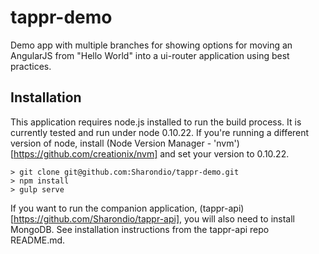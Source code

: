 # tappr-demo
Demo app with multiple branches for showing options for moving an AngularJS from "Hello World" into a ui-router application using best practices.

## Installation
This application requires node.js installed to run the build process. It is currently tested and run under node 0.10.22. If you're running a different version of node, install (Node Version Manager - 'nvm') [https://github.com/creationix/nvm] and set your version to 0.10.22.

    > git clone git@github.com:Sharondio/tappr-demo.git
    > npm install
    > gulp serve

If you want to run the companion application, (tappr-api)[https://github.com/Sharondio/tappr-api], you will also need to install MongoDB. See installation instructions from the tappr-api repo README.md.

